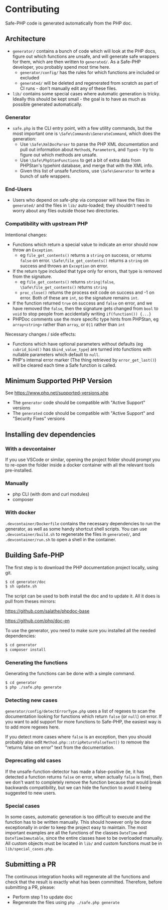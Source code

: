 # Contributing

Safe-PHP code is generated automatically from the PHP doc.

## Architecture

* `generator/` contains a bunch of code which will look at the PHP docs,
  figure out which functions are unsafe, and will generate safe wrappers
  for them, which are then written to `generated/`. As a Safe-PHP developer,
  you probably spend most time here.
  * `generator/config/` has the rules for which functions are included or
    excluded
  * `generated/` will be deleted and regenerated from scratch as part of CI
    runs - don't manually edit any of these files.
* `lib/` contains some special cases where automatic generation is tricky.
  Ideally this should be kept small - the goal is to have as much as possible
  generated automatically.

### Generator

* `safe.php` is the CLI entry point, with a few utility commands, but the
  most important one is `\Safe\Commands\GenerateCommand`, which does the
  generation:
  * Use `\Safe\XmlDocParser` to parse the PHP XML documentation
    and pull out information about `Method`s, `Parameter`s, and
    `Type`s - try to figure out which methods are unsafe.
  * Use `\Safe\PhpStanFunctions` to get a bit of extra data from
    PHPStan's typehint database, and merge that with the XML info.
  * Given this list of unsafe functions, use `\Safe\Generator` to
    write a bunch of safe wrappers.

### End-Users

* Users who depend on safe-php via composer will have the files in
  `generated/` and the files in `lib/` auto-loaded; they shouldn't
  need to worry about any files outside those two directories.

### Compatibility with upstream PHP

Intentional changes:
* Functions which return a special value to indicate an error should now throw an `Exception`.
  * eg `file_get_contents()` returns a `string` on success, or returns `false` on error.
    `\Safe\file_get_contents()` returns a `string` on success and throws an `Exception` on error.
* If the return type included that type only for errors, that type is removed from the signature.
  * eg `file_get_contents()` returns `string|false`, `\Safe\file_get_contents()` returns `string`
  * `proc_close()` returns the process exit code on success and -1 on error.
    Both of these are `int`, so the signature remains `int`.
* If the function returned `true` on success and `false` on error, and we have
  removed the `false`, then the signature gets changed from `bool` to `void` to
  stop people from accidentally writing `if(function()) {...}`
* PHPDoc comments use the more specific type hints from PHPStan, eg `array<string>` rather than
  `array`, or `0|1` rather than `int`

Necessary changes / side effects:
* Functions which have optional parameters without defaults (eg `cubrid_bind()` has
  `$bind_value_type`) are turned into functions with nullable parameters which
  default to `null`.
* PHP's internal error marker (The thing retrieved by `error_get_last()`) will be cleared
  each time a Safe function is called.

## Minimum Supported PHP Version

See https://www.php.net/supported-versions.php

* The `generator` code should be compatible with "Active Support" versions
* The `generated` code should be compatible with "Active Support" and "Security Fixes" versions

## Installing dev dependencies

### With a devcontainer

If you use VSCode or similar, opening the project folder should prompt you to
re-open the folder inside a docker container with all the relevant tools
pre-installed.

### Manually

- php CLI (with dom and curl modules)
- composer

### With docker

`.devcontainer/Dockerfile` contains the necessary dependencies to run the
generator, as well as some handy shortcut shell scripts. You can use
`.devcontainer/build.sh` to regenerate the files in `generated/`, and
`.devcontainer/run.sh` to open a shell in the container.


## Building Safe-PHP

The first step is to download the PHP documentation project locally, using git.

```bash
$ cd generator/doc
$ sh update.sh
```

The script can be used to both install the doc and to update it.
All it does is pull from theses mirrors:

https://github.com/salathe/phpdoc-base

https://github.com/php/doc-en

To use the generator, you need to make sure you installed all the needed dependencies:

```bash
$ cd generator
$ composer install
```

### Generating the functions

Generating the functions can be done with a simple command.

```bash
$ cd generator
$ php ./safe.php generate
```

### Detecting new cases

`generator/config/detectErrorType.php` uses a list of regexes to scan the
documentation looking for functions which return `false` (or `null`) on error.
If you want to add support for more functions to Safe-PHP, the easiest way is
to add more regexes here.

If you detect more cases where `false` is an exception, then you should
probably also edit `Method.php::stripReturnFalseText()` to remove the
"returns false on error" text from the documentation.

### Deprecating old cases

If the unsafe-function-detector has made a false-positive (ie, it has detected
a function returns `false` on error, when actually `false` is fine), then we
don't want to completely remove the function because that would break backwards
compatibility, but we can hide the function to avoid it being suggested to
new users.

### Special cases

In some cases, automatic generation is too difficult to execute and the function has to be written manually.
This should however only be done exceptionally in order to keep the project easy to maintain.
The most important examples are all the functions of the classes `DateTime` and `DateTimeImmutable`, since the entire classes have to be overloaded manually.
All custom objects must be located in `lib/` and custom functions must be in `lib/special_cases.php`.

## Submitting a PR

The continuous integration hooks will regenerate all the functions and check that the result is exactly what has been
committed. Therefore, before submitting a PR, please:

- Perform step 1 to update doc
- Regenerate the files using `php ./safe.php generate`
